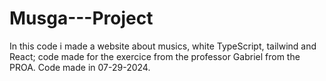 # Musga---Project
In this code i made a website about musics, white TypeScript, tailwind and React; code made for the exercice from the professor Gabriel from the PROA. Code made in 07-29-2024.

